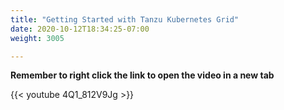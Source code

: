 ```yaml
---
title: "Getting Started with Tanzu Kubernetes Grid"
date: 2020-10-12T18:34:25-07:00
weight: 3005

---
```


**Remember to right click the link to open the video in a new tab**  

{{< youtube 4Q1_812V9Jg >}}
